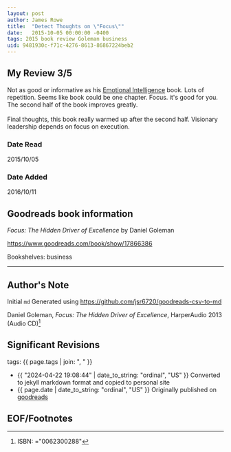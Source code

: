 ```yaml
---
layout: post
author: James Rowe
title:  "Detect Thoughts on \"Focus\""
date:   2015-10-05 00:00:00 -0400
tags: 2015 book review Goleman business
uid: 9481930c-f71c-4276-8613-86867224beb2
---
```




## My Review 3/5

Not as good or informative as his [Emotional Intelligence](https://www.goodreads.com/book/show/26329) book. Lots of repetition. Seems like book could be one chapter. Focus. it's good for you. The second half of the book improves greatly.<br/><br/>Final thoughts, this book really warmed up after the second half. Visionary leadership depends on focus on execution.

### Date Read
2015/10/05

### Date Added
2016/10/11

## Goodreads book information

*Focus: The Hidden Driver of Excellence* by Daniel Goleman

https://www.goodreads.com/book/show/17866386

Bookshelves: business

---

## Author's Note

Initial `md` Generated using https://github.com/jsr6720/goodreads-csv-to-md

Daniel Goleman, *Focus: The Hidden Driver of Excellence*,  HarperAudio 2013 (Audio CD)[^1]

## Significant Revisions

tags: {{ page.tags | join: ", " }} <!-- todo move this somewhere -->

- {{ "2024-04-22 19:08:44" | date_to_string: "ordinal", "US" }} Converted to jekyll markdown format and copied to personal site
- {{ page.date | date_to_string: "ordinal", "US" }} Originally published on [goodreads](https://www.goodreads.com)

## EOF/Footnotes

[^1]: ISBN: ="0062300288"
